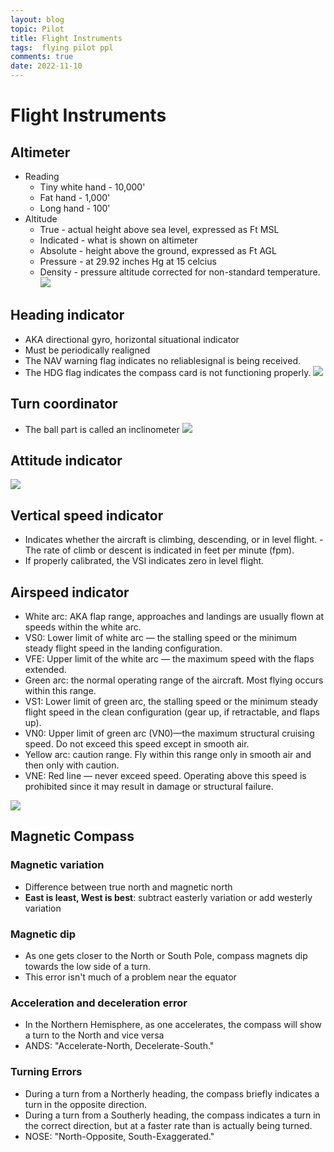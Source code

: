 ```yaml
---
layout: blog
topic: Pilot
title: Flight Instruments
tags:  flying pilot ppl
comments: true
date: 2022-11-10
---
```


# Flight Instruments

## Altimeter
- Reading
  - Tiny white hand - 10,000'
  - Fat hand - 1,000'
  - Long hand - 100'
- Altitude
  - True - actual height above sea level, expressed as Ft MSL
  - Indicated - what is shown on altimeter
  - Absolute - height above the ground, expressed as Ft AGL
  - Pressure - at 29.92 inches Hg at 15 celcius 
  - Density - pressure altitude corrected for non-standard temperature.
![](/assets/2022-11-10-16-59-44.png)

## Heading indicator
- AKA directional gyro, horizontal situational indicator
- Must be periodically realigned
- The NAV warning flag indicates no reliablesignal is being received. 
- The HDG flag indicates the compass card is not functioning properly. 
![](/assets/2022-11-10-23-25-34.png)

## Turn coordinator
- The ball part is called an inclinometer 
![](/assets/2022-11-10-23-29-10.png)

## Attitude indicator

![](/assets/2022-11-10-23-36-09.png)

## Vertical speed indicator

- Indicates whether the aircraft is climbing, descending, or in level flight. - The rate of climb or descent is indicated in feet per minute (fpm). 
- If properly calibrated, the VSI indicates zero in level flight.

## Airspeed indicator

- White arc: AKA flap range, approaches and landings are usually flown at
speeds within the white arc. 
- VS0: Lower limit of white arc — the stalling speed or the minimum steady flight speed in the landing configuration.
- VFE: Upper limit of the white arc — the maximum speed with the flaps extended. 
- Green arc: the normal operating range of the aircraft. Most flying occurs within this range.
- VS1: Lower limit of green arc, the stalling speed or the minimum steady flight speed in the clean configuration (gear up, if retractable, and flaps up).
- VN0: Upper limit of green arc (VN0)—the maximum structural cruising speed. Do not exceed this speed except in smooth air.
- Yellow arc: caution range. Fly within this range only in smooth air and then only with caution.
- VNE: Red line — never exceed speed. Operating above this speed is prohibited since it may result in damage or structural failure. 

![](/assets/2022-11-10-23-41-31.png)

## Magnetic Compass

### Magnetic variation

- Difference between true north and magnetic north
- **East is least, West is best**: subtract easterly variation or add westerly variation

### Magnetic dip

- As one gets closer to the North or South Pole, compass magnets dip towards the low side of a turn. 
- This error isn't much of a problem near the equator

### Acceleration and deceleration error

- In the Northern Hemisphere, as one accelerates, the compass will show a turn to the North and vice versa
- ANDS: "Accelerate-North, Decelerate-South."

### Turning Errors

- During a turn from a Northerly heading, the compass briefly indicates a turn in the opposite direction. 
- During a turn from a Southerly heading, the compass indicates a turn in the correct direction, but at a faster rate than is actually being turned.
- NOSE: "North-Opposite, South-Exaggerated."